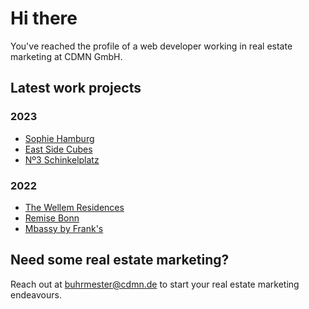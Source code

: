 # Hi there

You've reached the profile of a web developer working in real estate marketing at CDMN GmbH.

## Latest work projects

### 2023

- [Sophie Hamburg](https://sophie.hamburg)
- [East Side Cubes](https://www.east-side-cubes.de)
- [Nº3 Schinkelplatz](https://no3-schinkelplatz.cdmn.de/en)

### 2022

- [The Wellem Residences](https://www.thewellemresidences.com)
- [Remise Bonn](https://www.remise-bonn.de)
- [Mbassy by Frank's](https://www.mbassybyfranks.com)

## Need some real estate marketing?

Reach out at buhrmester@cdmn.de to start your real estate marketing endeavours.
